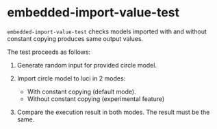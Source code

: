 # embedded-import-value-test

`embedded-import-value-test` checks models imported with and without constant copying produces same output values.

The test proceeds as follows:

1. Generate random input for provided circle model.

2. Import circle model to luci in 2 modes:
   - With constant copying (default mode).
   - Without constant copying (experimental feature)

3. Compare the execution result in both modes. The result must be the same.
